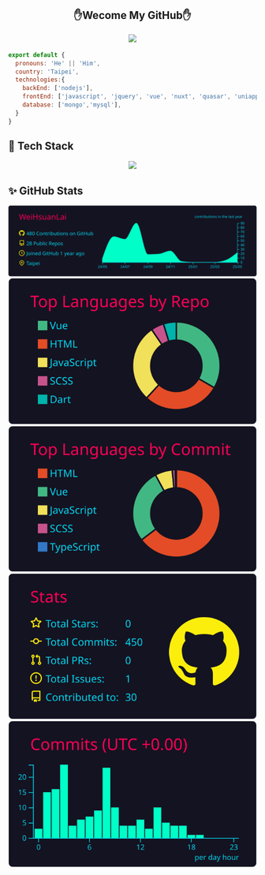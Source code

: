 <h2 align="center">✋Wecome My GitHub✋</h2>
<div align="center">
  <img src="https://i.pinimg.com/originals/23/00/a0/2300a03c623b86f22b2ae74ab23e578f.gif" width="600" />
</div>

```js
export default {
  pronouns: 'He' || 'Him',
  country: 'Taipei',
  technologies:{
    backEnd: ['nodejs'],
    frontEnd: ['javascript', 'jquery', 'vue', 'nuxt', 'quasar', 'uniapp'],
    database: ['mongo','mysql'],
  }
}
```

## 🚀 Tech Stack

<div align="center">

<img src="https://skillicons.dev/icons?i=js,ts,nodejs,vue,react,html,css,mongodb,express,github,git,vscode,uniapp" />

</div>

## ✨ GitHub Stats

<div align="center">

[![](https://raw.githubusercontent.com/WeiHsuanLai/github-profile-summary-cards/master/profile-summary-card-output/2077/0-profile-details.svg)](https://github.com/vn7n24fzkq/github-profile-summary-cards)
[![](https://raw.githubusercontent.com/WeiHsuanLai/github-profile-summary-cards/master/profile-summary-card-output/2077/1-repos-per-language.svg)](https://github.com/vn7n24fzkq/github-profile-summary-cards) [![](https://raw.githubusercontent.com/WeiHsuanLai/github-profile-summary-cards/master/profile-summary-card-output/2077/2-most-commit-language.svg)](https://github.com/vn7n24fzkq/github-profile-summary-cards)
[![](https://raw.githubusercontent.com/WeiHsuanLai/github-profile-summary-cards/master/profile-summary-card-output/2077/3-stats.svg)](https://github.com/vn7n24fzkq/github-profile-summary-cards) [![](https://raw.githubusercontent.com/WeiHsuanLai/github-profile-summary-cards/master/profile-summary-card-output/2077/4-productive-time.svg)](https://github.com/vn7n24fzkq/github-profile-summary-cards)

</div>
